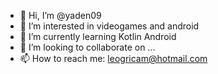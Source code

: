 - 👋 Hi, I’m @yaden09
- 👀 I’m interested in videogames and android
- 🌱 I’m currently learning Kotlin Android
- 💞️ I’m looking to collaborate on ...
- 📫 How to reach me: leogricam@hotmail.com

<!---
yaden09/yaden09 is a ✨ special ✨ repository because its `README.md` (this file) appears on your GitHub profile.
You can click the Preview link to take a look at your changes.
--->
